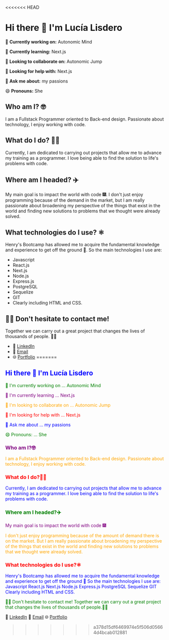 <<<<<<< HEAD
# Hi there 👋 I'm Lucía Lisdero

🔭 **Currently working on:** Autonomic Mind

🌱 **Currently learning:** Next.js

👯 **Looking to collaborate on:** Autonomic Jump

🤔 **Looking for help with:** Next.js

💬 **Ask me about:** my passions

😄 **Pronouns:** She

## Who am I? 🤓
I am a Fullstack Programmer oriented to Back-end design. Passionate about technology, I enjoy working with code.

## What do I do? 👩‍💻
Currently, I am dedicated to carrying out projects that allow me to advance my training as a programmer. I love being able to find the solution to life's problems with code.

## Where am I headed? ✈️
My main goal is to impact the world with code 🎆. I don't just enjoy programming because of the demand in the market, but I am really passionate about broadening my perspective of the things that exist in the world and finding new solutions to problems that we thought were already solved.

## What technologies do I use? ⚛️
Henry's Bootcamp has allowed me to acquire the fundamental knowledge and experience to get off the ground 🚀. So the main technologies I use are:
- Javascript
- React.js
- Next.js
- Node.js
- Express.js
- PostgreSQL
- Sequelize
- GIT
- Clearly including HTML and CSS.

## 🚀📲 Don't hesitate to contact me!
Together we can carry out a great project that changes the lives of thousands of people. 📲🚀

- 📲 [LinkedIn](https://www.linkedin.com/in/lulisdero/)
- 📧 [Email](mailto:lulisdero20@gmail.com)
- 🌐 [Portfolio](https://lulisderoo20.github.io/Lulisderoo20/)
=======
## <span style="color:blue">Hi there 👋 I'm Lucía Lisdero</span>

<span style="color:green">🔭 I'm currently working on ... Autonomic Mind</span>

<span style="color:purple">🌱 I'm currently learning ... Next.js</span>

<span style="color:orange">👯 I'm looking to collaborate on ... Autonomic Jump</span>

<span style="color:red">🤔 I'm looking for help with ... Next.js</span>

<span style="color:blue">💬 Ask me about ... my passions</span>

<span style="color:green">😄 Pronouns: ... She</span>

### <span style="color:purple">Who am I?🤓</span>
<span style="color:orange">I am a Fullstack Programmer oriented to Back-end design. Passionate about technology, I enjoy working with code.</span>

### <span style="color:red">What do I do?👩‍💻</span>
<span style="color:blue">Currently, I am dedicated to carrying out projects that allow me to advance my training as a programmer. I love being able to find the solution to life's problems with code.</span>

### <span style="color:green">Where am I headed?✈️</span>
<span style="color:purple">My main goal is to impact the world with code 🎆</span>

<span style="color:orange">I don't just enjoy programming because of the amount of demand there is on the market. But I am really passionate about broadening my perspective of the things that exist in the world and finding new solutions to problems that we thought were already solved.</span>

### <span style="color:red">What technologies do I use?⚛️</span>
<span style="color:blue">Henry's Bootcamp has allowed me to acquire the fundamental knowledge and experience to get off the ground 🚀 So the main technologies I use are: Javascript React.js Next.js Node.js Express.js PostgreSQL Sequelize GIT Clearly including HTML and CSS.</span>

<span style="color:green">🚀📲 Don't hesitate to contact me! Together we can carry out a great project that changes the lives of thousands of people.📲🚀</span>

📲 [LinkedIn](https://www.linkedin.com/in/lulisdero/)
📧 [Email](mailto:lulisdero20@gmail.com)
🌐 [Portfolio](https://lulisderoo20.github.io/Lulisderoo20/)
>>>>>>> a378d15df6469974e5f506d05664d4bcab012881
